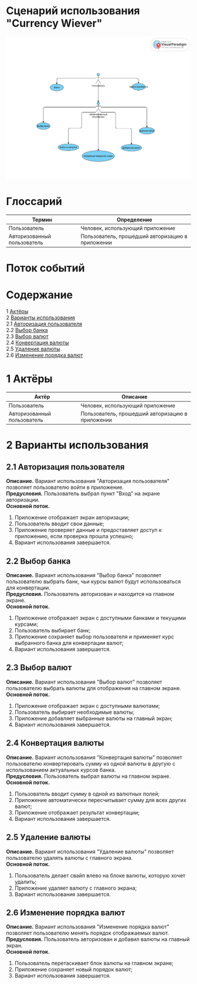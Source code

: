 # Сценарий использования "Currency Wiever"

![Диаграмма вариантов использования](images/use_case_diagram.png) 

# Глоссарий

| Термин                     | Определение |
|----------------------------|-------------|
| Пользователь               | Человек, использующий приложение |
| Авторизованный пользователь | Пользователь, прошедший авторизацию в приложении |

# Поток событий

# Содержание
1 [Актёры](#actors)  
2 [Варианты использования](#use_case)  
2.1 [Авторизация пользователя](#user_authentication)  
2.2 [Выбор банка](#select_bank)    
2.3 [Выбор валют](#select_currency)  
2.4 [Конвертация валюты](#currency_conversion)  
2.5 [Удаление валюты](#delete_currency)  
2.6 [Изменение порядка валют](#reorder_currency)  

<a name="actors"/>

# 1 Актёры

| Актёр                     | Описание |
|---------------------------|-------------|
| Пользователь              | Человек, использующий приложение |
| Авторизованный пользователь | Пользователь, прошедший авторизацию в приложении |

<a name="use_case"/>

# 2 Варианты использования

<a name="user_authentication"/>

## 2.1 Авторизация пользователя

**Описание.** Вариант использования "Авторизация пользователя" позволяет пользователю войти в приложение.  
**Предусловия.** Пользователь выбрал пункт "Вход" на экране авторизации.  
**Основной поток.**
1. Приложение отображает экран авторизации;
2. Пользователь вводит свои данные;
3. Приложение проверяет данные и предоставляет доступ к приложению, если проверка прошла успешно;
4. Вариант использования завершается.

<a name="select_bank"/>

## 2.2 Выбор банка

**Описание.** Вариант использования "Выбор банка" позволяет пользователю выбрать банк, чьи курсы валют будут использоваться для конвертации.  
**Предусловия.** Пользователь авторизован и находится на главном экране.  
**Основной поток.**
1. Приложение отображает экран с доступными банками и текущими курсами;
2. Пользователь выбирает банк;
3. Приложение сохраняет выбор пользователя и применяет курс выбранного банка для конвертации валют;
4. Вариант использования завершается.

<a name="select_currency"/>

## 2.3 Выбор валют

**Описание.** Вариант использования "Выбор валют" позволяет пользователю выбрать валюты для отображения на главном экране.  
**Основной поток.**
1. Приложение отображает экран с доступными валютами;
2. Пользователь выбирает необходимые валюты;
3. Приложение добавляет выбранные валюты на главный экран;
4. Вариант использования завершается.

<a name="currency_conversion"/>

## 2.4 Конвертация валюты

**Описание.** Вариант использования "Конвертация валюты" позволяет пользователю конвертировать сумму из одной валюты в другую с использованием актуальных курсов банка.  
**Предусловия.** Пользователь выбрал валюты на главном экране.  
**Основной поток.**
1. Пользователь вводит сумму в одной из валютных полей;
2. Приложение автоматически пересчитывает сумму для всех других валют;
3. Приложение отображает результат конвертации;
4. Вариант использования завершается.

<a name="delete_currency"/>

## 2.5 Удаление валюты

**Описание.** Вариант использования "Удаление валюты" позволяет пользователю удалять валюты с главного экрана.  
**Основной поток.**
1. Пользователь делает свайп влево на блоке валюты, которую хочет удалить;
2. Приложение удаляет валюту с главного экрана;
3. Вариант использования завершается.

<a name="reorder_currency"/>

## 2.6 Изменение порядка валют

**Описание.** Вариант использования "Изменение порядка валют" позволяет пользователю менять порядок отображаемых валют.  
**Предусловия.** Пользователь авторизован и добавил валюты на главный экран.  
**Основной поток.**
1. Пользователь перетаскивает блок валюты на главном экране;
2. Приложение сохраняет новый порядок валют;
3. Вариант использования завершается.
